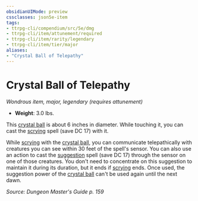 ```yaml
---
obsidianUIMode: preview
cssclasses: json5e-item
tags:
- ttrpg-cli/compendium/src/5e/dmg
- ttrpg-cli/item/attunement/required
- ttrpg-cli/item/rarity/legendary
- ttrpg-cli/item/tier/major
aliases: 
- "Crystal Ball of Telepathy"
---
```

# Crystal Ball of Telepathy
*Wondrous item, major, legendary (requires attunement)*  


- **Weight**: 3.0 lbs.

This [crystal ball](/CLI/items/crystal-ball.md) is about 6 inches in diameter. While touching it, you can cast the [scrying](/CLI/spells/scrying.md) spell (save DC 17) with it.

While [scrying](/CLI/spells/scrying.md) with the [crystal ball](/CLI/items/crystal-ball.md), you can communicate telepathically with creatures you can see within 30 feet of the spell's sensor. You can also use an action to cast the [suggestion](/CLI/spells/suggestion.md) spell (save DC 17) through the sensor on one of those creatures. You don't need to concentrate on this suggestion to maintain it during its duration, but it ends if [scrying](/CLI/spells/scrying.md) ends. Once used, the suggestion power of the [crystal ball](/CLI/items/crystal-ball.md) can't be used again until the next dawn.

*Source: Dungeon Master's Guide p. 159*